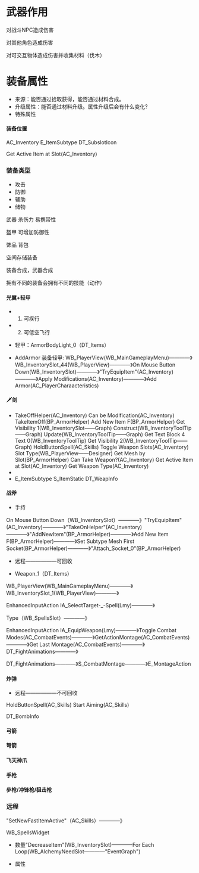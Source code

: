 # 武器作用

  对战斗NPC造成伤害
  
  对其他角色造成伤害
  
  对可交互物体造成伤害并收集材料（伐木）
  

# 装备属性
*	来源：能否通过拾取获得，能否通过材料合成。
*	升级属性：能否通过材料升级。属性升级后会有什么变化?
*	特殊属性

#### 装备位置
AC_Inventory
E_ItemSubtype
DT_SubslotIcon

Get Active Item at Slot(AC_Inventory)

### 装备类型
* 攻击
* 防御
* 辅助
* 储物

  
武器
杀伤力
易携带性

盔甲
可增加防御性

饰品
背包

空间存储装备


装备合成，武器合成

拥有不同的装备会拥有不同的技能（动作）

#### 光翼+轻甲

* 1.  可疾行

* 2.  可低空飞行

* 轻甲：ArmorBodyLight_0（DT_Items）

* AddArmor 装备轻甲:    WB_PlayerView(WB_MainGameplayMenu)————》WB_InventorySlot_44(WB_PlayerView)————》On Mouse Button Down(WB_InventorySlot)————》"TryEquipItem"(AC_Inventory)————》Apply Modifications(AC_Inventory)————》Add Armor(AC_PlayerCharaacteristics)

#### 🗡剑
*	TakeOffHelper(AC_Inventory)	Can be Modification(AC_Inventory) 	TakeItemOff(BP_ArmorHelper)		Add New Item F(BP_ArmorHelper)		Get Visibility 1(WB_InventorySlot——Graph)		Construct(WB_InventoryToolTip——Graph)		Update(WB_InventoryToolTip——Graph)		Get Text Block 4 Text 0(WB_InventoryToolTip)		Get Visibility 2(WB_InventoryToolTip——Graph)		HoldButtonSpell(AC_Skills)	Toggle Weapon Slots(AC_Inventory)		Slot Type(WB_PlayerView——Designer)		Get Mesh by Slot(BP_ArmorHelper)		Can Take Weapon?(AC_Inventory)		Get Active Item at Slot(AC_Inventory)	Get Weapon Type(AC_Inventory)
*	
*	E_ItemSubtype		S_ItemStatic		DT_WeapInfo

#### 战斧

* 手持

On Mouse Button Down（WB_InventorySlot）————》"TryEquipItem"(AC_Inventory)————》"TakeOnHelper"(AC_Inventory)————》"AddNewItem"(BP_ArmorHelper)————》Add New Item F(BP_ArmorHelper)————》Set Subtype Mesh First Socket(BP_ArmorHelper)————》"Attach_Socket_0"(BP_ArmorHelper)

* 远程——————可回收


* Weapon_1（DT_Items）  

 WB_PlayerView(WB_MainGameplayMenu)————》WB_InventorySlot_1(WB_PlayerView)————》
 
 EnhancedInputAction IA_SelectTarget-_-Spell(Lmy)————》

Type（WB_SpellsSlot）————》	

 
EnhancedInputAction IA_EquipWeapon(Lmy)————》Toggle Combat Modes(AC_CombatEvents)————》GetActionMontage(AC_CombatEvents) ————》Get Last Montage(AC_CombatEvents)————》 DT_FightAnimations————》




DT_FightAnimations————》S_CombatMontage————》E_MontageAction


#### 炸弹

*	远程——————不可回收

HoldButtonSpell(AC_Skills)		Start Aiming(AC_Skills)

DT_BombInfo

#### 弓箭

#### 弩箭

#### 飞天神爪

#### 手枪

#### 步枪/冲锋枪/狙击枪


### 远程

"SetNewFastItemActive"（AC_Skills）————》


WB_SpellsWidget



*  数量"DecreaseItem"(WB_InventorySlot)————For Each Loop(WB_AlchemyNeedSlot————"EventGraph")

*  属性

